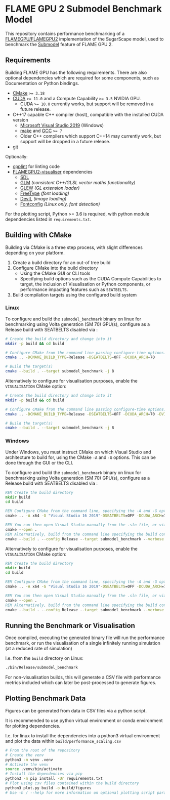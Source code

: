 # FLAME GPU 2 Submodel Benchmark Model

This repository contains performance benchmarking of a [FLAMEGPU/FLAMEGPU2](https://github.com/FLAMEGPU/FLAMEGPU2) implementation of the SugarScape model, used to benchmark the [Submodel](https://docs.flamegpu.com/guide/7-submodels/) feature of FLAME GPU 2.

<!-- @todo - expand this description of the benchmark model -->

<!-- ## Visualisation  -->

<!-- @todo - add the visualisation screenshot -->

<!-- ## Benchmark Results -->

<!-- @todo - add results figures -->

## Requirements

Building FLAME GPU has the following requirements. There are also optional dependencies which are required for some components, such as Documentation or Python bindings.

+ [CMake](https://cmake.org/download/) `>= 3.18`
+ [CUDA](https://developer.nvidia.com/cuda-downloads) `>= 11.0` and a Compute Capability `>= 3.5` NVIDIA GPU.
  + CUDA `>= 10.0` currently works, but support will be removed in a future release.
+ C++17 capable C++ compiler (host), compatible with the installed CUDA version
  + [Microsoft Visual Studio 2019](https://visualstudio.microsoft.com/) (Windows)
  + [make](https://www.gnu.org/software/make/) and [GCC](https://gcc.gnu.org/) `>= 7`
  + Older C++ compilers which support C++14 may currently work, but support will be dropped in a future release.
+ [git](https://git-scm.com/)

Optionally:

+ [cpplint](https://github.com/cpplint/cpplint) for linting code
+ [FLAMEGPU2-visualiser](https://github.com/FLAMEGPU/FLAMEGPU2-visualiser) dependencies
  + [SDL](https://www.libsdl.org/)
  + [GLM](http://glm.g-truc.net/) *(consistent C++/GLSL vector maths functionality)*
  + [GLEW](http://glew.sourceforge.net/) *(GL extension loader)*
  + [FreeType](http://www.freetype.org/)  *(font loading)*
  + [DevIL](http://openil.sourceforge.net/)  *(image loading)*
  + [Fontconfig](https://www.fontconfig.org/)  *(Linux only, font detection)*

For the plotting script, Python >= 3.6 is required, with python module dependencies listed in `requirements.txt`.

## Building with CMake

Building via CMake is a three step process, with slight differences depending on your platform.

1. Create a build directory for an out-of tree build
2. Configure CMake into the build directory
    + Using the CMake GUI or CLI tools
    + Specifying build options such as the CUDA Compute Capabilities to target, the inclusion of Visualisation or Python components, or performance impacting features such as `SEATBELTS`.
3. Build compilation targets using the configured build system

### Linux

To configure and build the `submodel_benchmark` binary on linux for benchmarking using Volta generation (SM 70) GPU(s), configure as a Release build with SEATBELTS disabled via :

```bash
# Create the build directory and change into it
mkdir -p build && cd build

# Configure CMake from the command line passing configure-time options. 
cmake .. -DCMAKE_BUILD_TYPE=Release -DSEATBELTS=OFF -DCUDA_ARCH=70 

# Build the target(s)
cmake --build . --target submodel_benchmark -j 8
```

Alternatively to configure for visualisation purposes, enable the `VISUALISATION` CMake option:

```bash
# Create the build directory and change into it
mkdir -p build && cd build

# Configure CMake from the command line passing configure-time options. 
cmake .. -DCMAKE_BUILD_TYPE=Release -DSEATBELTS=OFF -DCUDA_ARCH=70 -DVISUALISATION=ON

# Build the target(s)
cmake --build . --target submodel_benchmark -j 8
```

### Windows

Under Windows, you must instruct CMake on which Visual Studio and architecture to build for, using the CMake `-A` and `-G` options.
This can be done through the GUI or the CLI.

To configure and build the `submodel_benchmark` binary on linux for benchmarking using Volta generation (SM 70) GPU(s), configure as a Release build with SEATBELTS disabled via :

```cmd
REM Create the build directory 
mkdir build
cd build

REM Configure CMake from the command line, specifying the -A and -G options. Alternatively use the GUI
cmake .. -A x64 -G "Visual Studio 16 2019"-DSEATBELTS=OFF -DCUDA_ARCH=70 

REM You can then open Visual Studio manually from the .sln file, or via:
cmake --open . 
REM Alternatively, build from the command line specifying the build configuration
cmake --build . --config Release --target submodel_benchmark --verbose
```

Alternatively to configure for visualisation purposes, enable the `VISUALISATION` CMake option:

```cmd
REM Create the build directory 
mkdir build
cd build

REM Configure CMake from the command line, specifying the -A and -G options. Alternatively use the GUI
cmake .. -A x64 -G "Visual Studio 16 2019"-DSEATBELTS=OFF -DCUDA_ARCH=70 -DVISUALISATION=ON

REM You can then open Visual Studio manually from the .sln file, or via:
cmake --open . 
REM Alternatively, build from the command line specifying the build configuration
cmake --build . --config Release --target submodel_benchmark --verbose
```

## Running the Benchmark or Visualisation


Once compiled, executing the generated binary file will run the performance benchmark, or run the visualisation of a single infinitely running simulation (at a reduced rate of simulation)

I.e. from the `build` directory on Linux:

```bash
./bin/Release/submodel_benchmark 
```

For non-visualisation builds, this will generate a CSV file with performance metrics included which can later be post-processed to generate figures.


## Plotting Benchmark Data

Figures can be generated from data in CSV files via a python script.

It is recommended to use python virtual environment or conda environment for plotting dependencies.

I.e. for linux to install the dependencies into a python3 virtual environment and plot the data within `build/performance_scaling.csv`

```bash
# From the root of the repository
# Create the venv
python3 -m venv .venv
# Activate the venv
source .venv/bin/activate
# Install the dependencies via pip
python3 -m pip install -Ur requirements.txt
# Plot using csv files contained within the build directory
python3 plot.py build -o build/figures
# Use -h / --help for more information on optional plotting script parameters.
```
